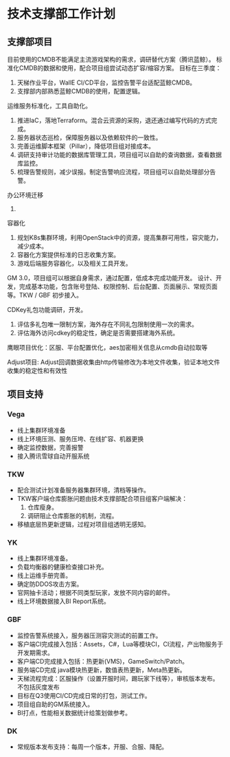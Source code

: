 # 技术支撑部工作计划

## 支撑部项目

目前使用的CMDB不能满足主流游戏架构的需求，调研替代方案（腾讯蓝鲸）。 标准化CMDB的数据和使用，配合项目组尝试动态扩容/缩容方案。
目标在三季度：

1. 天梯作业平台，WallE CI/CD平台，监控告警平台适配蓝鲸CMDB。
2. 支撑部内部熟悉蓝鲸CMDB的使用，配置逻辑。

运维服务标准化，工具自助化。

1. 推进IaC，落地Terraform。混合云资源的采购，退还通过编写代码的方式完成。
2. 服务器状态巡检，保障服务器以及依赖软件的一致性。
3. 完善运维脚本框架（Pillar），降低项目组对接成本。
4. 调研支持审计功能的数据库管理工具，项目组可以自助的查询数据，查看数据库监控。
5. 梳理告警规则，减少误报。制定告警响应流程，项目组可以自助处理部分告警。

办公环境迁移

1. 

容器化

1. 规划K8s集群环境，利用OpenStack中的资源，提高集群可用性，容灾能力，减少成本。
2. 容器化方案提供标准的日志收集方案。
3. 游戏后端服务容器化，以及相关工具开发。

GM 3.0，项目组可以根据自身需求，通过配置，低成本完成功能开发。
设计、开发，完成基本功能，包含账号登陆、权限控制、后台配置、页面展示、常规页面等。TKW / GBF 初步接入。

CDKey礼包功能调研，开发。

1. 评估多礼包唯一限制方案，海外存在不同礼包限制使用一次的需求。
2. 评估海外访问cdkey的稳定性，确定是否需要搭建海外系统。

鹰眼项目优化：区服、平台配置优化，aes加密相关信息从cmdb自动拉取等

Adjust项目: Adjust回调数据收集由http传输修改为本地文件收集，验证本地文件收集的稳定性和有效性

## 项目支持

### Vega

* 线上集群环境准备
* 线上环境压测、服务压垮、在线扩容、机器更换
* 确定监控数据，完善报警
* 接入腾讯雪球自动开服系统

### TKW

* 配合测试计划准备服务器集群环境，清档等操作。
* TKW客户端仓库膨胀问题由技术支撑部配合项目组客户端解决：
  1. 仓库瘦身。
  2. 调研阻止仓库膨胀的机制，流程。
* 移植底层热更新逻辑，过程对项目组透明无感知。

### YK

* 线上集群环境准备。
* 负载均衡器的健康检查接口补充。
* 线上运维手册完善。
* 确定防DDOS攻击方案。
* 官网抽卡活动；根据不同类型玩家，发放不同内容的邮件。
* 线上环境数据接入BI Report系统。

### GBF

* 监控告警系统接入，服务器压测容灾测试的前置工作。
* 客户端CI完成接入包括：Assets，C#，Lua等模块CI，CI流程，产出物服务于开发期需求。
* 客户端CD完成接入包括：热更新(VMS)，GameSwitch/Patch。
* 服务端CD完成 java模块热更新，数值表热更新，Meta热更新。
* 天梯流程完成：区服操作（设置开服时间，踢玩家下线等），审核版本发布。不包括灰度发布
* 目标在Q3使用CI/CD完成日常的打包，测试工作。
* 项目组自助的GM系统接入。
* BI打点，性能相关数据统计给策划做参考。

### DK

* 常规版本发布支持：每周一个版本，开服、合服、降配。
